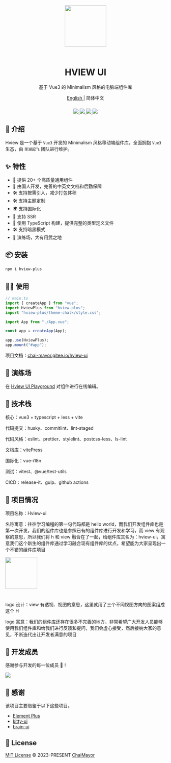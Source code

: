 <div align="center">
  <img width="130px" style="margin-bottom:24px;" src="https://oss.zhishiyu.online/common/w160h160.png">
<h1>HVIEW UI</h1>

<p>基于 Vue3 的 Minimalism 风格的电脑端组件库</p>

<p><a href="https://github.com/ChaiMayor/hview-ui/tree/dev/README-EN.md">
 English 
</a> | 简体中文 </p>

<p align="center" style="margin-top:24px;">
  <a href="https://www.npmjs.com/package/hview-plus">
    <img src="https://img.shields.io/npm/v/hview-plus">
  </a>
  <a href="https://github.com/ChaiMayor/hview-ui">
    <img src="https://img.shields.io/badge/vue-v3.2.0%2B-blue"/>
  </a>
  <a href="https://www.npmjs.com/package/hview-plus">
    <img src="https://img.shields.io/npm/dm/hview-plus">
  </a>
  <a href="https://github.com/ChaiMayor/hview-ui">
    <img src="https://img.shields.io/badge/license-MIT-green"/>
  </a>
  <br>
</p>
</div>

## 🎃 介绍

Hview 是一个基于 `Vue3` 开发的 Minimalism 风格移动端组件库，全面拥抱 `Vue3` 生态，由 `芜湖起飞` 团队进行维护。

## ✨ 特性

- 🚀 提供 20+ 个高质量通用组件
- 💪 由国人开发，完善的中英文文档和后勤保障
- 🛠️ 支持按需引入，减少打包体积
- 🛠️ 支持主题定制
- 🌍 支持国际化
- 💪 支持 SSR
- 🎯 使用 TypeScript 构建，提供完整的类型定义文件
- 🛠️ 支持暗黑模式
- 🤺 演练场，大有用武之地

## 📦 安装

```bash
npm i hview-plus
```

## 🤹‍♀️ 使用

```js
// main.ts
import { createApp } from "vue";
import HviewPlus from "hview-plus";
import "hview-plus/theme-chalk/style.css";

import App from "./App.vue";

const app = createApp(App);

app.use(HviewPlus);
app.mount("#app");
```

项目文档：[chai-mayor.gitee.io/hview-ui](https://chai-mayor.gitee.io/hview-ui)

## 🤺 演练场

在 [Hview UI Playground](https://playground.zhishiyu.online/) 对组件进行在线编辑。

## 🥇 技术栈

核心：vue3 + typescript + less + vite

代码提交：husky、commitlint、lint-staged

代码风格：eslint、prettier、stylelint、postcss-less、ls-lint

文档库：vitePress

国际化：vue-i18n

测试：vitest、@vue/test-utils

CICD：release-it、gulp、github actions

## 🎪 项目情况

项目名称：Hview-ui

名称寓意：往往学习编程的第一句代码都是 hello world，而我们开发组件库也是第一次开发，我们的组件库也是参照已有的组件库进行开发和学习，而 view 有观察的意思，所以我们将 h 和 view 融合在了一起，给组件库其名为：hview-ui，寓意我们这个新生的组件库通过学习融合现有组件库的优点，希望能为大家呈现出一个不错的组件库项目

<p style="text-align:left;">
  <img width="100px" style="margin-bottom:24px;" src="https://oss.zhishiyu.online/common/hview-logo.png">
</p>

logo 设计：view 有透视、视图的意思，这里就用了三个不同视图方向的图案组成这个 H

logo 寓意：我们的组件库还存在很多不完善的地方，非常希望广大开发人员能够使用我们组件库和给我们进行反馈和提问，我们会虚心接受，然后接纳大家的意见，不断迭代出让开发者满意的项目

## 👋 开发成员

感谢参与开发的每一位成员 🐝！

<a href="https://github.com/ChaiMayor/hview-ui/graphs/contributors">
  <img src="https://contrib.rocks/image?repo=ChaiMayor/hview-ui" />
</a>

## 🌸 感谢

该项目主要借鉴于以下这些项目。

- [Element Plus](https://element-plus.gitee.io/zh-CN/component/button.html)
- [kitty-ui](https://gitee.com/geeksdidi/kittyui)
- [brain-ui](https://github.com/longyanjiang/brain-ui)

## 📄 License

[MIT License](https://opensource.org/licenses/MIT) © 2023-PRESENT [ChaiMayor](https://github.com/NelsonYong)
